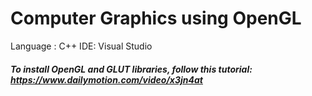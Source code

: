 # Computer Graphics using OpenGL
Language : C++
IDE: Visual Studio

#####  To install OpenGL and GLUT libraries, follow this tutorial: https://www.dailymotion.com/video/x3jn4at

